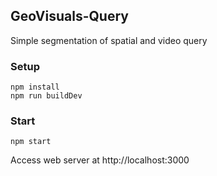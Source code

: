 ## GeoVisuals-Query
Simple segmentation of spatial and video query

### Setup
```
npm install
npm run buildDev
```

### Start
```
npm start
```
Access web server at http://localhost:3000